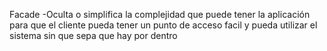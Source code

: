 Facade 
-Oculta o simplifica la complejidad que puede tener la aplicación para que el cliente pueda tener un punto de acceso facil y pueda utilizar el sistema sin que sepa que hay por dentro